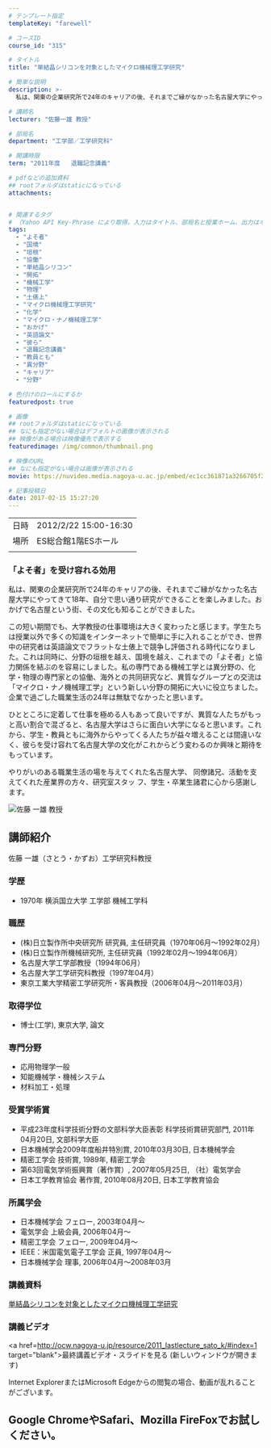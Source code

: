 ```yaml
---
# テンプレート指定
templateKey: "farewell"

# コースID
course_id: "315"

# タイトル
title: "単結晶シリコンを対象としたマイクロ機械理工学研究"

# 簡単な説明
description: >-
  私は、関東の企業研究所で24年のキャリアの後、それまでご縁がなかった名古屋大学にやってきて18年、自分で思い通り研究ができることを楽しみました。おかげで名古屋という街、その文化も知ることができました。 この短い期間でも、大学教授の仕事環境は大きく変わったと感じます。学生たちは授業以外で多くの知識をインターネットで簡単に手に入れることができ、世界中の研究者は英語論文でフラットな土俵上で競争し ....

# 講師名
lecturer: "佐藤一雄 教授"

# 部局名
department: "工学部／工学研究科"

# 開講時限
term: "2011年度	退職記念講義"

# pdfなどの追加資料
## rootフォルダはstaticになっている
attachments:


# 関連するタグ
# （Yahoo API Key-Phrase により取得。入力はタイトル、部局名と授業ホーム、出力はキーフレーズ（tags））
tags:
  - "よそ者"
  - "国境"
  - "垣根"
  - "協働"
  - "単結晶シリコン"
  - "開拓"
  - "機械工学"
  - "物理"
  - "土俵上"
  - "マイクロ機械理工学研究"
  - "化学"
  - "マイクロ・ナノ機械理工学"
  - "おかげ"
  - "英語論文"
  - "彼ら"
  - "退職記念講義"
  - "教員とも"
  - "異分野"
  - "キャリア"
  - "分野"

# 色付けのロールにするか
featuredpost: true

# 画像
## rootフォルダはstaticになっている
## なにも指定がない場合はデフォルトの画像が表示される
## 映像がある場合は映像優先で表示する
featuredimage: /img/common/thumbnail.png

# 映像のURL
## なにも指定がない場合は画像が表示される
movie: https://nuvideo.media.nagoya-u.ac.jp/embed/ec1cc361871a3266705f2226ced42b5fe461f235

# 記事投稿日
date: 2017-02-15 15:27:20
---
```


|   |   |
|---|---|
| 日時 | 2012/2/22  15:00-16:30 |
| 場所 | ES総合館1階ESホール |
|   |   |


### 「よそ者」を受け容れる効用

私は、関東の企業研究所で24年のキャリアの後、それまでご縁がなかった名古屋大学にやってきて18年、自分で思い通り研究ができることを楽しみました。おかげで名古屋という街、その文化も知ることができました。

この短い期間でも、大学教授の仕事環境は大きく変わったと感じます。学生たちは授業以外で多くの知識をインターネットで簡単に手に入れることができ、世界中の研究者は英語論文でフラットな土俵上で競争し評価される時代になりました。これは同時に、分野の垣根を越え、国境を越え、これまでの「よそ者」と協力関係を結ぶのを容易にしました。私の専門である機械工学とは異分野の、化学・物理の専門家との協働、海外との共同研究など、異質なグループとの交流は「マイクロ・ナノ機械理工学」という新しい分野の開拓に大いに役立ちました。企業で過ごした職業生活の24年は無駄でなかったと思います。

ひとところに定着して仕事を極める人もあって良いですが、異質な人たちがもっと高い割合で混ざると、名古屋大学はさらに面白い大学になると思います。これから、学生・教員ともに海外からやってくる人たちが益々増えることは間違いなく、彼らを受け容れて名古屋大学の文化がこれからどう変わるのか興味と期待をもっています。

やりがいのある職業生活の場を与えてくれた名古屋大学、 同僚諸兄、活動を支えてくれた産業界の方々、研究室スタッ フ、学生・卒業生諸君に心から感謝します。


![佐藤 一雄 教授](https://ocw.nagoya-u.jp/files/315/s_sato.jpg) 

## 講師紹介

佐藤 一雄（さとう・かずお）工学研究科教授

### 学歴

* 1970年 横浜国立大学 工学部 機械工学科

### 職歴

* (株)日立製作所中央研究所 研究員, 主任研究員（1970年06月〜1992年02月）
* (株)日立製作所機械研究所, 主任研究員（1992年02月〜1994年06月）
* 名古屋大学工学部教授（1994年06月）
* 名古屋大学工学研究科教授（1997年04月）
* 東京工業大学精密工学研究所・客員教授（2006年04月〜2011年03月）

### 取得学位

* 博士(工学), 東京大学, 論文

### 専門分野

* 応用物理学一般
* 知能機械学・機械システム
* 材料加工・処理

### 受賞学術賞

* 平成23年度科学技術分野の文部科学大臣表彰 科学技術賞研究部門, 2011年04月20日, 文部科学大臣
* 日本機械学会2009年度船井特別賞, 2010年03月30日, 日本機械学会
* 精密工学会 技術賞, 1989年, 精密工学会
* 第63回電気学術振興賞（著作賞）, 2007年05月25日, （社）電気学会
* 日本工学教育協会 著作賞, 2010年08月20日, 日本工学教育協会

### 所属学会

* 日本機械学会 フェロー, 2003年04月〜
* 電気学会 上級会員, 2006年04月〜
* 精密工学会 フェロー, 2009年04月〜
* IEEE：米国電気電子工学会 正員, 1997年04月〜
* 日本機械学会 理事, 2006年04月〜2008年03月


### 講義資料

[単結晶シリコンを対象としたマイクロ機械理工学研究](https://ocw.nagoya-u.jp/files/315/kazuo-sato.pdf) 

### 講義ビデオ

<a href=http://ocw.nagoya-u.jp/resource/2011_lastlecture_sato_k/#index=1 target="blank">最終講義ビデオ・スライドを見る (新しいウィンドウが開きます)</a>


Internet ExplorerまたはMicrosoft Edgeからの閲覧の場合、動画が乱れることがございます。

Google ChromeやSafari、Mozilla FireFoxでお試しください。
-----